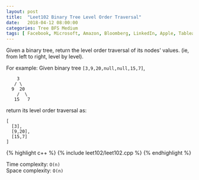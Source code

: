 ```yaml
---
layout: post
title:  "Leet102 Binary Tree Level Order Traversal"
date:   2018-04-12 08:00:00
categories: Tree BFS Medium
tags: [ Facebook, Microsoft, Amazon, Bloomberg, LinkedIn, Apple, Tableau ]
---
```


Given a binary tree, return the level order traversal of its nodes' values. (ie, from left to right, level by level).

For example:
Given binary tree `[3,9,20,null,null,15,7]`,
```
    3
   / \
  9  20
    /  \
   15   7
```
return its level order traversal as:
```
[
  [3],
  [9,20],
  [15,7]
]
```

{% highlight c++ %}
{% include leet102/leet102.cpp %}
{% endhighlight %}

Time complexity: `O(n)` <br />
Space complexity: `O(n)`